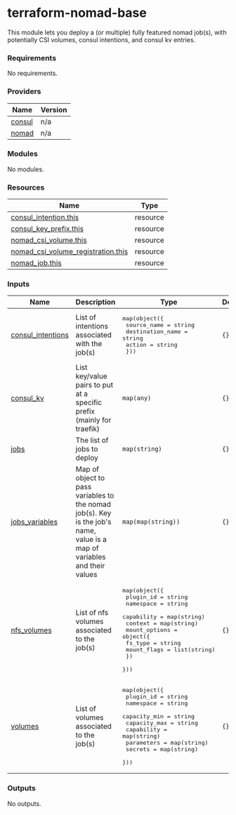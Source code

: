 # terraform-nomad-base

This module lets you deploy a  (or multiple) fully featured nomad job(s), with potentially CSI volumes, consul intentions, and consul kv entries.

<!-- BEGINNING OF PRE-COMMIT-TERRAFORM DOCS HOOK -->
### Requirements

No requirements.

### Providers

| Name | Version |
|------|---------|
| <a name="provider_consul"></a> [consul](#provider_consul) | n/a |
| <a name="provider_nomad"></a> [nomad](#provider_nomad) | n/a |

### Modules

No modules.

### Resources

| Name | Type |
|------|------|
| [consul_intention.this](https://registry.terraform.io/providers/hashicorp/consul/latest/docs/resources/intention) | resource |
| [consul_key_prefix.this](https://registry.terraform.io/providers/hashicorp/consul/latest/docs/resources/key_prefix) | resource |
| [nomad_csi_volume.this](https://registry.terraform.io/providers/hashicorp/nomad/latest/docs/resources/csi_volume) | resource |
| [nomad_csi_volume_registration.this](https://registry.terraform.io/providers/hashicorp/nomad/latest/docs/resources/csi_volume_registration) | resource |
| [nomad_job.this](https://registry.terraform.io/providers/hashicorp/nomad/latest/docs/resources/job) | resource |

### Inputs

| Name | Description | Type | Default | Required |
|------|-------------|------|---------|:--------:|
| <a name="input_consul_intentions"></a> [consul_intentions](#input_consul_intentions) | List of intentions associated with the job(s) | <pre>map(object({<br>    source_name      = string<br>    destination_name = string<br>    action           = string<br>  }))</pre> | `{}` | no |
| <a name="input_consul_kv"></a> [consul_kv](#input_consul_kv) | List key/value pairs to put at a specific prefix (mainly for traefik) | `map(any)` | `{}` | no |
| <a name="input_jobs"></a> [jobs](#input_jobs) | The list of jobs to deploy | `map(string)` | `{}` | no |
| <a name="input_jobs_variables"></a> [jobs_variables](#input_jobs_variables) | Map of object to pass variables to the nomad job(s). Key is the job's name, value is a map of variables and their values | `map(map(string))` | `{}` | no |
| <a name="input_nfs_volumes"></a> [nfs_volumes](#input_nfs_volumes) | List of nfs volumes associated to the job(s) | <pre>map(object({<br>    plugin_id  = string<br>    namespace  = string<br>    capability = map(string)<br>    context    = map(string)<br>    mount_options = object({<br>      fs_type     = string<br>      mount_flags = list(string)<br>    })<br>  }))</pre> | `{}` | no |
| <a name="input_volumes"></a> [volumes](#input_volumes) | List of volumes associated to the job(s) | <pre>map(object({<br>    plugin_id    = string<br>    namespace    = string<br>    capacity_min = string<br>    capacity_max = string<br>    capability   = map(string)<br>    parameters   = map(string)<br>    secrets      = map(string)<br>  }))</pre> | `{}` | no |

### Outputs

No outputs.
<!-- END OF PRE-COMMIT-TERRAFORM DOCS HOOK -->

